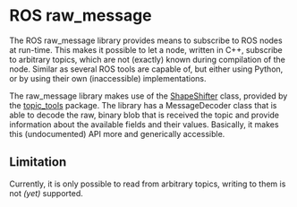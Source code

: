 # ROS raw_message
The ROS raw_message library provides means to subscribe to ROS nodes at run-time.
This makes it possible to let a node, written in C++, subscribe to arbitrary topics, which are not (exactly) known during compilation of the node.
Similar as several ROS tools are capable of, but either using Python, or by using their own (inaccessible) implementations.

The raw_message library makes use of the [ShapeShifter](http://docs.ros.org/indigo/api/topic_tools/html/classtopic__tools_1_1ShapeShifter.html) class, provided by the [topic_tools](http://wiki.ros.org/topic_tools) package.
The library has a MessageDecoder class that is able to decode the raw, binary blob that is received the topic and provide information about the available fields and their values.
Basically, it makes this (undocumented) API more and generically accessible.


## Limitation
Currently, it is only possible to read from arbitrary topics, writing to them is not *(yet)* supported.
